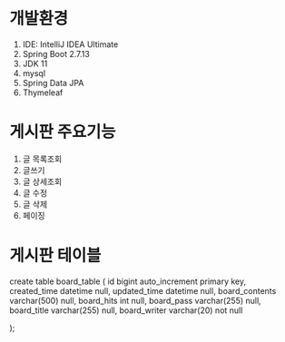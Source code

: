 
# 개발환경

1. IDE: IntelliJ IDEA Ultimate
2. Spring Boot 2.7.13 
3. JDK 11
4. mysql
5. Spring Data JPA
6. Thymeleaf

# 게시판 주요기능

1. 글 목록조회
2. 글쓰기
3. 글 상세조회
4. 글 수정
5. 글 삭제
6. 페이징

# 게시판 테이블

create table board_table
(
id             bigint auto_increment primary key,
created_time   datetime     null,
updated_time   datetime     null,
board_contents varchar(500) null,
board_hits     int          null,
board_pass     varchar(255) null,
board_title    varchar(255) null,
board_writer   varchar(20)  not null

);

